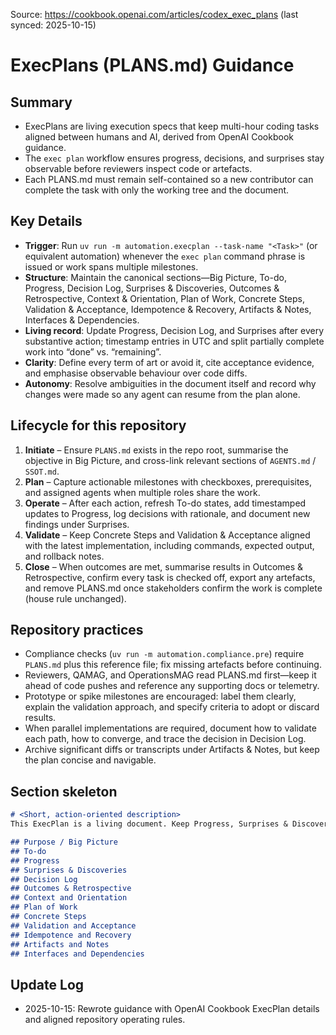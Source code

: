 Source: https://cookbook.openai.com/articles/codex_exec_plans (last synced: 2025-10-15)

# ExecPlans (PLANS.md) Guidance

## Summary
- ExecPlans are living execution specs that keep multi-hour coding tasks aligned between humans and AI, derived from OpenAI Cookbook guidance.
- The `exec plan` workflow ensures progress, decisions, and surprises stay observable before reviewers inspect code or artefacts.
- Each PLANS.md must remain self-contained so a new contributor can complete the task with only the working tree and the document.

## Key Details
- **Trigger**: Run `uv run -m automation.execplan --task-name "<Task>"` (or equivalent automation) whenever the `exec plan` command phrase is issued or work spans multiple milestones.
- **Structure**: Maintain the canonical sections—Big Picture, To-do, Progress, Decision Log, Surprises & Discoveries, Outcomes & Retrospective, Context & Orientation, Plan of Work, Concrete Steps, Validation & Acceptance, Idempotence & Recovery, Artifacts & Notes, Interfaces & Dependencies.
- **Living record**: Update Progress, Decision Log, and Surprises after every substantive action; timestamp entries in UTC and split partially complete work into “done” vs. “remaining”.
- **Clarity**: Define every term of art or avoid it, cite acceptance evidence, and emphasise observable behaviour over code diffs.
- **Autonomy**: Resolve ambiguities in the document itself and record why changes were made so any agent can resume from the plan alone.

## Lifecycle for this repository
1. **Initiate** – Ensure `PLANS.md` exists in the repo root, summarise the objective in Big Picture, and cross-link relevant sections of `AGENTS.md` / `SSOT.md`.
2. **Plan** – Capture actionable milestones with checkboxes, prerequisites, and assigned agents when multiple roles share the work.
3. **Operate** – After each action, refresh To-do states, add timestamped updates to Progress, log decisions with rationale, and document new findings under Surprises.
4. **Validate** – Keep Concrete Steps and Validation & Acceptance aligned with the latest implementation, including commands, expected output, and rollback notes.
5. **Close** – When outcomes are met, summarise results in Outcomes & Retrospective, confirm every task is checked off, export any artefacts, and remove PLANS.md once stakeholders confirm the work is complete (house rule unchanged).

## Repository practices
- Compliance checks (`uv run -m automation.compliance.pre`) require `PLANS.md` plus this reference file; fix missing artefacts before continuing.
- Reviewers, QAMAG, and OperationsMAG read PLANS.md first—keep it ahead of code pushes and reference any supporting docs or telemetry.
- Prototype or spike milestones are encouraged: label them clearly, explain the validation approach, and specify criteria to adopt or discard results.
- When parallel implementations are required, document how to validate each path, how to converge, and trace the decision in Decision Log.
- Archive significant diffs or transcripts under Artifacts & Notes, but keep the plan concise and navigable.

## Section skeleton
```md
# <Short, action-oriented description>
This ExecPlan is a living document. Keep Progress, Surprises & Discoveries, Decision Log, and Outcomes & Retrospective current as work proceeds.

## Purpose / Big Picture
## To-do
## Progress
## Surprises & Discoveries
## Decision Log
## Outcomes & Retrospective
## Context and Orientation
## Plan of Work
## Concrete Steps
## Validation and Acceptance
## Idempotence and Recovery
## Artifacts and Notes
## Interfaces and Dependencies
```

## Update Log
- 2025-10-15: Rewrote guidance with OpenAI Cookbook ExecPlan details and aligned repository operating rules.
